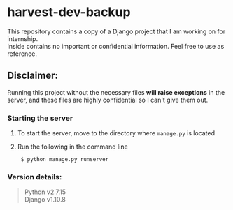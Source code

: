 # harvest-dev-backup

This repository contains a copy of a Django project that I am working on for internship.  
Inside contains no important or confidential information. Feel free to use as reference.

## **Disclaimer:**  
Running this project without the necessary files **will raise exceptions** in the server, and these files are highly confidential so I can't give them out.

### Starting the server
1. To start the server, move to the directory where `manage.py` is located
2. Run the following in the command line

        $ python manage.py runserver

### Version details:  
>Python v2.7.15  
>Django v1.10.8
  
